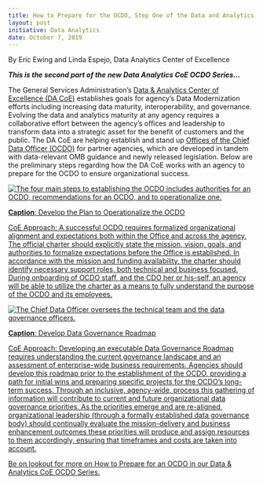 ```yaml
---
title: How to Prepare for the OCDO, Step One of the Data and Analytics Center of Excellence Approach
layout: post
initiative: Data Analytics
date: October 7, 2019
---
```

By Eric Ewing and Linda Espejo, Data Analytics Center of Excellence

***This is the second part of the new Data Analytics CoE OCDO Series...*** 

The General Services Administration’s <a href="https://coe.gsa.gov/coe/data-analytics.html">Data & Analytics Center of Excellence (DA CoE)</a> establishes goals for agency’s Data Modernization efforts including increasing data maturity, interoperability, and governance. Evolving the data and analytics maturity at any agency requires a collaborative effort between the agency’s offices and leadership to transform data into a strategic asset for the benefit of customers and the public. The DA CoE are helping establish and stand up <a href="https://coe.gsa.gov/2019/06/25/da-update-4.html">Offices of the Chief Data Officer (OCDO)</a>  for partner agencies, which are developed in tandem with data-relevant OMB guidance and newly released legislation. Below are the preliminary steps regarding how the DA CoE works with an agency to prepare for the OCDO to ensure organizational success.

<a href="{{site.baseurl}}/images/StepstoEstablishOCDO.png" target="_blank" rel="noopener noreferrer">
<img src="{{site.baseurl}}/images/StepstoEstablishOCDO.png" alt="The four main steps to establishing the OCDO includes authorities for an OCDO, recommendations for an OCDO, and to operationalize one.">

**Caption**: Develop the Plan to Operationalize the OCDO

CoE Approach:  A successful OCDO requires formalized organizational alignment and expectations both within the Office and 
across the agency. The official charter should explicitly state the mission, vision, goals, and authorities to formalize 
expectations before the Office is established. In accordance with the mission and funding availability, the charter should 
identify necessary support roles, both technical and business focused. During onboarding of OCDO staff, and the CDO her or 
his-self, an agency will be able to utilize the charter as a means to fully understand the purpose of the OCDO and its 
employees.

<a href="{{site.baseurl}}/images/OCDOOrgChart.png" target="_blank" rel="noopener noreferrer">
<img src="{{site.baseurl}}/images/OCDOOrgChart.png" alt="The Chief Data Officer oversees the technical team and the data governance officers.">
  
**Caption**: Develop Data Governance Roadmap

CoE Approach: Developing an executable Data Governance Roadmap requires understanding  the current governance landscape and 
an assessment of enterprise-wide business requirements. Agencies should develop this roadmap prior to the establishment of 
the OCDO, providing a path for initial wins and preparing specific projects for the OCDO’s long-term success. Through an 
inclusive, agency-wide, process this gathering of information will contribute to current and future organizational data 
governance priorities. As the priorities emerge and are re-aligned, organizational leadership (through a formally established 
data governance body) should continually evaluate the mission-delivery and business enhancement outcomes these priorities 
will produce and assign resources to them accordingly, ensuring that timeframes and costs are taken into account. 

Be on lookout for more on How to Prepare for an OCDO in our Data & Analytics CoE OCDO Series.
